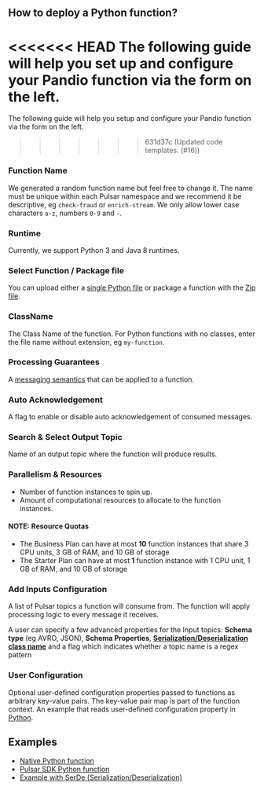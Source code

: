 ## How to deploy a Python function?

<<<<<<< HEAD
The following guide will help you set up and configure your Pandio function via the form on the left.
=======
The following guide will help you setup and configure your Pandio function via the form on the left.
>>>>>>> 631d37c (Updated code templates. (#16))

### Function Name

We generated a random function name but feel free to change it. The name must be unique within each Pulsar namespace and we recommend it be descriptive, eg `check-fraud` or `enrich-stream`. We only allow lower case characters `a-z`, numbers `0-9` and `-`.

### Runtime

Currently, we support Python 3 and Java 8 runtimes.

### Select Function / Package file

You can upload either a [single Python file](https://github.com/pandio-com/code-samples/blob/develop/functions/python/simple.py) or package a function with the [Zip file](https://pulsar.apache.org/docs/en/functions-package/#zip-file).

### ClassName

The Class Name of the function. For Python functions with no classes, enter the file name without extension, eg `my-function`.

### Processing Guarantees

A [messaging semantics](https://pulsar.apache.org/docs/en/functions-overview/#processing-guarantees) that can be applied to a function.

### Auto Acknowledgement

A flag to enable or disable auto acknowledgement of consumed messages.

### Search & Select Output Topic

Name of an output topic where the function will produce results.

### Parallelism & Resources

* Number of function instances to spin up.
* Amount of computational resources to allocate to the function instances.

#### NOTE: Resource Quotas

* The Business Plan can have at most **10** function instances that share 3 CPU units, 3 GB of RAM, and 10 GB of storage
* The Starter Plan can have at most **1** function instance with 1 CPU unit, 1 GB of RAM, and 10 GB of storage

### Add Inputs Configuration

A list of Pulsar topics a function will consume from. The function will apply processing logic to every message it receives.

A user can specify a few advanced properties for the Input topics: **Schema type** (eg AVRO, JSON), **Schema Properties**, [**Serialization/Deserialization class name**](https://pulsar.apache.org/docs/en/functions-develop/#serde) and a flag which indicates whether a topic name is a regex pattern

### User Configuration

Optional user-defined configuration properties passed to functions as arbitrary key-value pairs. The key-value pair map is part of the function context. An example that reads user-defined configuration property in [Python](https://github.com/pandio-com/code-samples/blob/develop/functions/python/user-prop.py).

## Examples

* [Native Python function](https://github.com/pandio-com/code-samples/blob/develop/functions/python/simple.py)
* [Pulsar SDK Python function](https://github.com/pandio-com/code-samples/blob/develop/functions/python/sdk.py)
* [Example with SerDe (Serialization/Deserialization)](https://github.com/pandio-com/code-samples/blob/develop/functions/python/serde.py)
